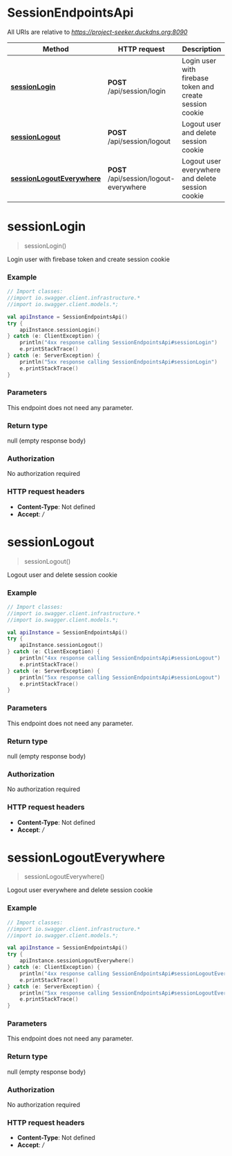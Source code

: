 # SessionEndpointsApi

All URIs are relative to *https://project-seeker.duckdns.org:8090*

Method | HTTP request | Description
------------- | ------------- | -------------
[**sessionLogin**](SessionEndpointsApi.md#sessionLogin) | **POST** /api/session/login | Login user with firebase token and create session cookie
[**sessionLogout**](SessionEndpointsApi.md#sessionLogout) | **POST** /api/session/logout | Logout user and delete session cookie
[**sessionLogoutEverywhere**](SessionEndpointsApi.md#sessionLogoutEverywhere) | **POST** /api/session/logout-everywhere | Logout user everywhere and delete session cookie

<a name="sessionLogin"></a>
# **sessionLogin**
> sessionLogin()

Login user with firebase token and create session cookie

### Example
```kotlin
// Import classes:
//import io.swagger.client.infrastructure.*
//import io.swagger.client.models.*;

val apiInstance = SessionEndpointsApi()
try {
    apiInstance.sessionLogin()
} catch (e: ClientException) {
    println("4xx response calling SessionEndpointsApi#sessionLogin")
    e.printStackTrace()
} catch (e: ServerException) {
    println("5xx response calling SessionEndpointsApi#sessionLogin")
    e.printStackTrace()
}
```

### Parameters
This endpoint does not need any parameter.

### Return type

null (empty response body)

### Authorization

No authorization required

### HTTP request headers

 - **Content-Type**: Not defined
 - **Accept**: */*

<a name="sessionLogout"></a>
# **sessionLogout**
> sessionLogout()

Logout user and delete session cookie

### Example
```kotlin
// Import classes:
//import io.swagger.client.infrastructure.*
//import io.swagger.client.models.*;

val apiInstance = SessionEndpointsApi()
try {
    apiInstance.sessionLogout()
} catch (e: ClientException) {
    println("4xx response calling SessionEndpointsApi#sessionLogout")
    e.printStackTrace()
} catch (e: ServerException) {
    println("5xx response calling SessionEndpointsApi#sessionLogout")
    e.printStackTrace()
}
```

### Parameters
This endpoint does not need any parameter.

### Return type

null (empty response body)

### Authorization

No authorization required

### HTTP request headers

 - **Content-Type**: Not defined
 - **Accept**: */*

<a name="sessionLogoutEverywhere"></a>
# **sessionLogoutEverywhere**
> sessionLogoutEverywhere()

Logout user everywhere and delete session cookie

### Example
```kotlin
// Import classes:
//import io.swagger.client.infrastructure.*
//import io.swagger.client.models.*;

val apiInstance = SessionEndpointsApi()
try {
    apiInstance.sessionLogoutEverywhere()
} catch (e: ClientException) {
    println("4xx response calling SessionEndpointsApi#sessionLogoutEverywhere")
    e.printStackTrace()
} catch (e: ServerException) {
    println("5xx response calling SessionEndpointsApi#sessionLogoutEverywhere")
    e.printStackTrace()
}
```

### Parameters
This endpoint does not need any parameter.

### Return type

null (empty response body)

### Authorization

No authorization required

### HTTP request headers

 - **Content-Type**: Not defined
 - **Accept**: */*

